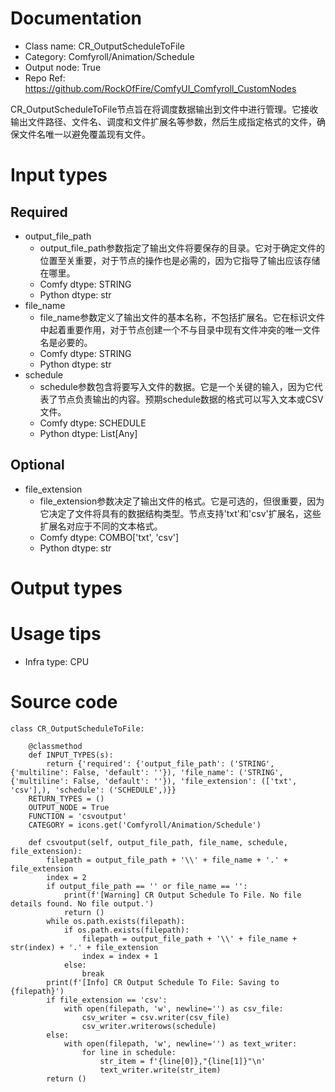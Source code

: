 # Documentation
- Class name: CR_OutputScheduleToFile
- Category: Comfyroll/Animation/Schedule
- Output node: True
- Repo Ref: https://github.com/RockOfFire/ComfyUI_Comfyroll_CustomNodes

CR_OutputScheduleToFile节点旨在将调度数据输出到文件中进行管理。它接收输出文件路径、文件名、调度和文件扩展名等参数，然后生成指定格式的文件，确保文件名唯一以避免覆盖现有文件。

# Input types
## Required
- output_file_path
    - output_file_path参数指定了输出文件将要保存的目录。它对于确定文件的位置至关重要，对于节点的操作也是必需的，因为它指导了输出应该存储在哪里。
    - Comfy dtype: STRING
    - Python dtype: str
- file_name
    - file_name参数定义了输出文件的基本名称，不包括扩展名。它在标识文件中起着重要作用，对于节点创建一个不与目录中现有文件冲突的唯一文件名是必要的。
    - Comfy dtype: STRING
    - Python dtype: str
- schedule
    - schedule参数包含将要写入文件的数据。它是一个关键的输入，因为它代表了节点负责输出的内容。预期schedule数据的格式可以写入文本或CSV文件。
    - Comfy dtype: SCHEDULE
    - Python dtype: List[Any]
## Optional
- file_extension
    - file_extension参数决定了输出文件的格式。它是可选的，但很重要，因为它决定了文件将具有的数据结构类型。节点支持'txt'和'csv'扩展名，这些扩展名对应于不同的文本格式。
    - Comfy dtype: COMBO['txt', 'csv']
    - Python dtype: str

# Output types

# Usage tips
- Infra type: CPU

# Source code
```
class CR_OutputScheduleToFile:

    @classmethod
    def INPUT_TYPES(s):
        return {'required': {'output_file_path': ('STRING', {'multiline': False, 'default': ''}), 'file_name': ('STRING', {'multiline': False, 'default': ''}), 'file_extension': (['txt', 'csv'],), 'schedule': ('SCHEDULE',)}}
    RETURN_TYPES = ()
    OUTPUT_NODE = True
    FUNCTION = 'csvoutput'
    CATEGORY = icons.get('Comfyroll/Animation/Schedule')

    def csvoutput(self, output_file_path, file_name, schedule, file_extension):
        filepath = output_file_path + '\\' + file_name + '.' + file_extension
        index = 2
        if output_file_path == '' or file_name == '':
            print(f'[Warning] CR Output Schedule To File. No file details found. No file output.')
            return ()
        while os.path.exists(filepath):
            if os.path.exists(filepath):
                filepath = output_file_path + '\\' + file_name + str(index) + '.' + file_extension
                index = index + 1
            else:
                break
        print(f'[Info] CR Output Schedule To File: Saving to {filepath}')
        if file_extension == 'csv':
            with open(filepath, 'w', newline='') as csv_file:
                csv_writer = csv.writer(csv_file)
                csv_writer.writerows(schedule)
        else:
            with open(filepath, 'w', newline='') as text_writer:
                for line in schedule:
                    str_item = f'{line[0]},"{line[1]}"\n'
                    text_writer.write(str_item)
        return ()
```
